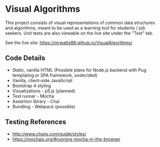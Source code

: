 # Visual Algorithms

This project consists of visual representations of common data structures and algorithms, meant to be used as a learning tool for students / job seekers. Unit tests are also viewable on the live site under the "Test" tab.

See the live site: <https://mrwatts88.github.io/VisualAlgorithms/>

## Code Details

- Static, vanilla HTML (Possible plans for Node.js backend with Pug templating or SPA framework, undecided)
- Vanilla, client-side JavaScript
- Bootstrap 4 styling
- Visualizations - p5.js (planned)
- Test runner - Mocha
- Assertion library - Chai
- Bundling - Webpack (possible)

## Testing References

- <http://www.chaijs.com/guide/styles/>
- <https://mochajs.org/#running-mocha-in-the-browser>

